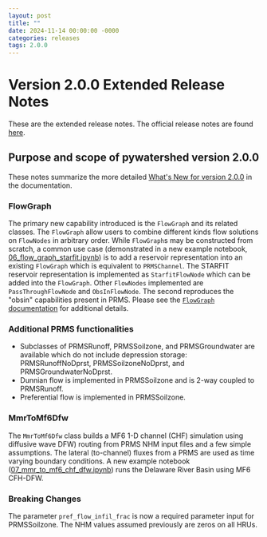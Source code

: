 ```yaml
---
layout: post
title: ""
date: 2024-11-14 00:00:00 -0000
categories: releases
tags: 2.0.0
---
```


# Version 2.0.0 Extended Release Notes

These are the extended release notes. The official release notes are found
[here](https://github.com/EC-USGS/pywatershed/releases/tag/2.0.0).

## Purpose and scope of pywatershed version 2.0.0

These notes summarize the more detailed [What's New for version 2.0.0](https://pywatershed.readthedocs.io/en/latest/whats-new.html#v2-0-0-14-november-2024) in the documentation.

### FlowGraph
The primary new capability introduced is the `FlowGraph` and its related classes.
The `FlowGraph` allow users to combine different kinds flow solutions on `FlowNodes` in
arbitrary order. While `FlowGraph`s may be constructed from scratch, a common use case
(demonstrated in a new example notebook,
[06_flow_graph_starfit.ipynb](https://github.com/EC-USGS/pywatershed/blob/develop/examples/06_flow_graph_starfit.ipynb))
is to add a reservoir representation
into an existing `FlowGraph` which is equivalent to `PRMSChannel`. The STARFIT
reservoir representation is implemented as `StarfitFlowNode` which can be added into
the `FlowGraph`. Other `FlowNodes` implemented are `PassThroughFlowNode` and
`ObsInFlowNode`. The second reproduces the "obsin" capabilities present in PRMS.
Please see the [`FlowGraph` documentation](https://pywatershed.readthedocs.io/en/latest/api/generated/pywatershed.FlowGraph.html#pywatershed.FlowGraph) for additional details.


### Additional PRMS functionalities
- Subclasses of PRMSRunoff, PRMSSoilzone, and PRMSGroundwater are available
  which do not include depression storage: PRMSRunoffNoDprst, PRMSSoilzoneNoDprst, and PRMSGroundwaterNoDprst.
- Dunnian flow is implemented in PRMSSoilzone and is 2-way coupled to PRMSRunoff.
- Preferential flow is implemented in PRMSSoilzone.


### MmrToMf6Dfw
The `MmrToMf6Dfw` class builds a MF6 1-D channel (CHF) simulation using diffusive wave
DFW) routing from PRMS NHM input files and a few simple assumptions. The
lateral (to-channel) fluxes from a PRMS are used as time varying boundary
conditions. A new example notebook
([07_mmr_to_mf6_chf_dfw.ipynb](https://github.com/EC-USGS/pywatershed/blob/develop/examples/07_mmr_to_mf6_chf_dfw.ipynb))
runs the Delaware River Basin using MF6 CFH-DFW.


### Breaking Changes
The parameter `pref_flow_infil_frac` is now a required parameter input for PRMSSoilzone. The
NHM values assumed previously are zeros on all HRUs.
